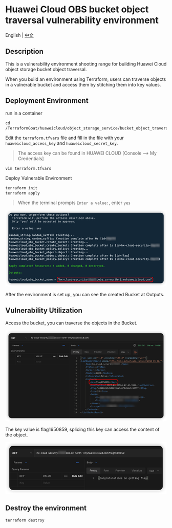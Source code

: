 # Huawei Cloud OBS bucket object traversal vulnerability environment

English | [中文](./README_CN.md)

## Description

This is a vulnerability environment shooting range for building Huawei Cloud object storage bucket object traversal.

When you build an environment using Terraform, users can traverse objects in a vulnerable bucket and access them by stitching them into key values.

## Deployment Environment

run in a container

```shell
cd /TerraformGoat/huaweicloud/object_storage_service/bucket_object_traversal/
```

Edit the `terraform.tfvars` file and fill in the file with your `huaweicloud_access_key` and `huaweicloud_secret_key`.

> The access key can be found in HUAWEI CLOUD [Console --> My Credentials]

```shell
vim terraform.tfvars
```

Deploy Vulnerable Environment

```shell
terraform init
terraform apply
```

> When the terminal prompts `Enter a value:`, enter `yes`

![image](../../../images/1650797768.png)

After the environment is set up, you can see the created Bucket at Outputs.

## Vulnerability Utilization

Access the bucket, you can traverse the objects in the Bucket.

![image](../../../images/1650859867.png)

The key value is flag1650859, splicing this key can access the content of the object.

![image](../../../images/1650859966.png)

## Destroy the environment

```shell
terraform destroy
```
